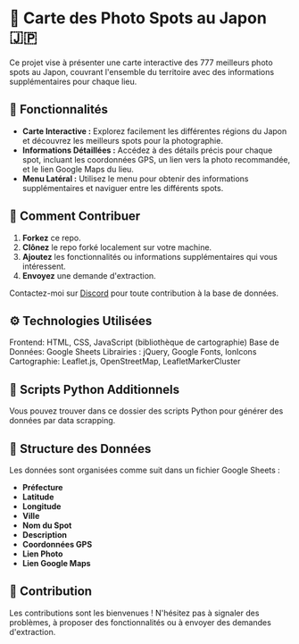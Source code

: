 # 📸 Carte des Photo Spots au Japon 🇯🇵

Ce projet vise à présenter une carte interactive des 777 meilleurs photo spots au Japon, couvrant l'ensemble du territoire avec des informations supplémentaires pour chaque lieu.

## 📌 Fonctionnalités

- **Carte Interactive :** Explorez facilement les différentes régions du Japon et découvrez les meilleurs spots pour la photographie.
- **Informations Détaillées :** Accédez à des détails précis pour chaque spot, incluant les coordonnées GPS, un lien vers la photo recommandée, et le lien Google Maps du lieu.
- **Menu Latéral :** Utilisez le menu pour obtenir des informations supplémentaires et naviguer entre les différents spots.

## 🚀 Comment Contribuer

1. **Forkez** ce repo.
2. **Clônez** le repo forké localement sur votre machine.
3. **Ajoutez** les fonctionnalités ou informations supplémentaires qui vous intéressent.
4. **Envoyez** une demande d'extraction.

Contactez-moi sur [Discord](https://discord.com/users/1204087298694582323) pour toute contribution à la base de données.

## ⚙️ Technologies Utilisées
Frontend: HTML, CSS, JavaScript (bibliothèque de cartographie)
Base de Données: Google Sheets
Librairies : jQuery, Google Fonts, IonIcons
Cartographie: Leaflet.js, OpenStreetMap, LeafletMarkerCluster

## 📝 Scripts Python Additionnels
Vous pouvez trouver dans ce dossier des scripts Python pour générer des données par data scrapping.

## 📂 Structure des Données

Les données sont organisées comme suit dans un fichier Google Sheets :

- **Préfecture**
- **Latitude**
- **Longitude**
- **Ville**
- **Nom du Spot**
- **Description**
- **Coordonnées GPS**
- **Lien Photo**
- **Lien Google Maps**

## 🤝 Contribution

Les contributions sont les bienvenues ! N'hésitez pas à signaler des problèmes, à proposer des fonctionnalités ou à envoyer des demandes d'extraction.